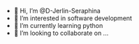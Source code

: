 - 👋 Hi, I’m @D-Jerlin-Seraphina
- 👀 I’m interested in software development
- 🌱 I’m currently learning python
- 💞️ I’m looking to collaborate on ...

<!---
D-Jerlin-Seraphina/D-Jerlin-Seraphina is a ✨ special ✨ repository because its `README.md` (this file) appears on your GitHub profile.
You can click the Preview link to take a look at your changes.
--->
